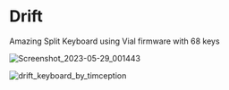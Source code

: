 # Drift
Amazing Split Keyboard using Vial firmware with 68 keys

![Screenshot_2023-05-29_001443](https://github.com/Timception/Drift/assets/84595044/d5eeea8e-e628-46cf-976a-de479df8fe11)

![drift_keyboard_by_timception](https://github.com/Timception/Drift/assets/84595044/88ffdb2f-f99e-4f60-8cd7-72af227072af)
